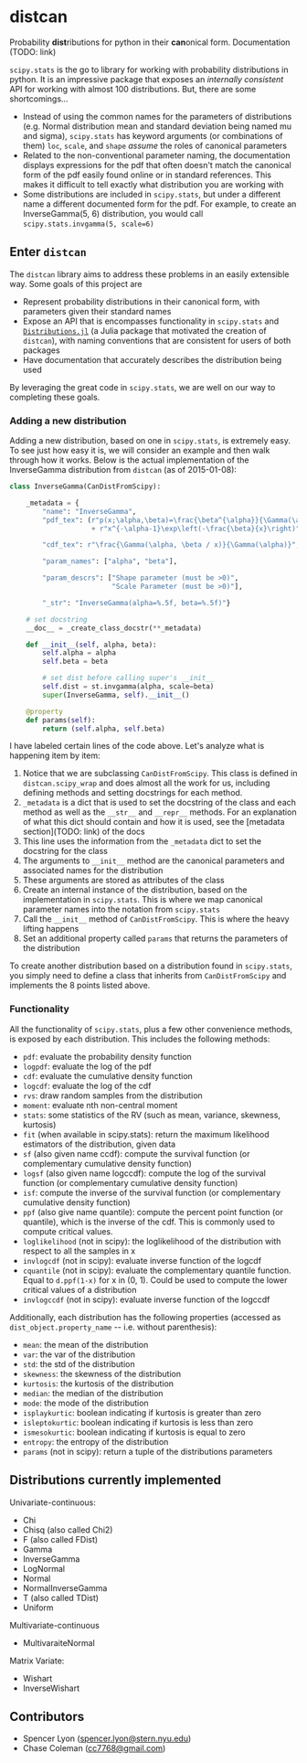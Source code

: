 # distcan

Probability **dist**ributions for python in their **can**onical form. Documentation (TODO: link)

`scipy.stats` is the go to library for working with probability distributions in python. It is an impressive package that exposes an *internally consistent* API for working with almost 100 distributions. But, there are some shortcomings...

* Instead of using the common names for the parameters of distributions (e.g. Normal distribution mean and standard deviation being named mu and sigma), `scipy.stats` has keyword arguments (or combinations of them) `loc`, `scale`, and `shape` *assume* the roles of canonical parameters
* Related to the non-conventional parameter naming, the documentation displays expressions for the pdf that often doesn't match the canonical form of the pdf easily found online or in standard references. This makes it difficult to tell exactly what distribution you are working with
* Some distributions are included in `scipy.stats`, but under a different name a different documented form for the pdf. For example, to create an InverseGamma(5, 6) distribution, you would call `scipy.stats.invgamma(5, scale=6)`

## Enter `distcan`

The `distcan` library aims to address these problems in an easily extensible way. Some goals of this project are

* Represent probability distributions in their canonical form, with parameters given their standard names
* Expose an API that is encompasses functionality in `scipy.stats` and [`Distributions.jl`](https://github.com/JuliaStats/Distributions.jl) (a Julia package that motivated the creation of `distcan`), with naming conventions that are consistent for users of both packages
* Have documentation that accurately describes the distribution being used

By leveraging the great code in `scipy.stats`, we are well on our way to completing these goals.

### Adding a new distribution

Adding a new distribution, based on one in `scipy.stats`, is extremely easy. To see just how easy it is, we will consider an example and then walk through how it works. Below is the actual implementation of the InverseGamma distribution from `distcan` (as of 2015-01-08):

```python
class InverseGamma(CanDistFromScipy):                                       # 1

    _metadata = {
        "name": "InverseGamma",
        "pdf_tex": (r"p(x;\alpha,\beta)=\frac{\beta^{\alpha}}{\Gamma(\alpha)}"
                    + r"x^{-\alpha-1}\exp\left(-\frac{\beta}{x}\right)"),

        "cdf_tex": r"\frac{\Gamma(\alpha, \beta / x)}{\Gamma(\alpha)}",

        "param_names": ["alpha", "beta"],

        "param_descrs": ["Shape parameter (must be >0)",
                         "Scale Parameter (must be >0)"],

        "_str": "InverseGamma(alpha=%.5f, beta=%.5f)"}                      # 2

    # set docstring
    __doc__ = _create_class_docstr(**_metadata)                             # 3

    def __init__(self, alpha, beta):                                        # 4
        self.alpha = alpha                                                  # 5
        self.beta = beta

        # set dist before calling super's __init__
        self.dist = st.invgamma(alpha, scale=beta)                          # 6
        super(InverseGamma, self).__init__()                                # 7

    @property                                                               # 8
    def params(self):
        return (self.alpha, self.beta)
```

I have labeled certain lines of the code above. Let's analyze what is happening item by item:

1. Notice that we are subclassing `CanDistFromScipy`. This class is defined in `distcan.scipy_wrap` and does almost all the work for us, including defining methods and setting docstrings for each method.
2. `_metadata` is a dict that is used to set the docstring of the class and  each method as well as the `__str__` and `__repr__` methods. For an explanation of what this dict should contain and how it is used, see the [metadata section](TODO: link) of the docs
3. This line uses the information from the `_metadata` dict to set the docstring for the class
4. The arguments to `__init__` method are the canonical parameters and associated names for the distribution
5. These arguments are stored as attributes of the class
6. Create an internal instance of the distribution, based on the implementation in `scipy.stats`. This is where we map canonical parameter names into the notation from `scipy.stats`
7. Call the `__init__` method of `CanDistFromScipy`. This is where the heavy lifting happens
8. Set an additional property called `params` that returns the parameters of the distribution

To create another distribution based on a distribution found in `scipy.stats`, you simply need to define a class that inherits from `CanDistFromScipy` and implements the 8 points listed above.

### Functionality

All the functionality of `scipy.stats`, plus a few other convenience methods, is exposed by each distribution. This includes the following methods:


* `pdf`: evaluate the probability density function
* `logpdf`: evaluate the log of the pdf
* `cdf`: evaluate the cumulative density function
* `logcdf`: evaluate the log of the cdf
* `rvs`: draw random samples from the distribution
* `moment`: evaluate nth non-central moment
* `stats`: some statistics of the RV (such as mean, variance, skewness, kurtosis)
* `fit` (when available in scipy.stats): return the maximum likelihood estimators of the distribution, given data
* `sf` (also given name ccdf): compute the survival function (or complementary cumulative density
function)
* `logsf` (also given name logccdf): compute the log of the survival function (or complementary cumulative
density function)
* `isf`: compute the inverse of the survival function (or complementary
cumulative density function)
* `ppf` (also give name quantile): compute the percent point function (or quantile), which is the inverse
of the cdf. This is commonly used to compute critical values.
* `loglikelihood` (not in scipy): the loglikelihood of the distribution with respect to all the samples
in x
* `invlogcdf` (not in scipy): evaluate inverse function of the logcdf
* `cquantile` (not in scipy): evaluate the complementary quantile function. Equal to `d.ppf(1-x)` for
x in (0, 1). Could be used to compute the lower critical values of a
distribution
* `invlogccdf` (not in scipy): evaluate inverse function of the logccdf

Additionally, each distribution has the following properties (accessed as `dist_object.property_name` -- i.e. without parenthesis):

* `mean`: the mean of the distribution
* `var`: the var of the distribution
* `std`: the std of the distribution
* `skewness`: the skewness of the distribution
* `kurtosis`: the kurtosis of the distribution
* `median`: the median of the distribution
* `mode`: the mode of the distribution
* `isplaykurtic`: boolean indicating if kurtosis is greater than zero
* `isleptokurtic`: boolean indicating if kurtosis is less than zero
* `ismesokurtic`: boolean indicating if kurtosis is equal to zero
* `entropy`: the entropy of the distribution
* `params` (not in scipy): return a tuple of the distributions parameters

## Distributions currently implemented

Univariate-continuous:

* Chi
* Chisq (also called Chi2)
* F (also called FDist)
* Gamma
* InverseGamma
* LogNormal
* Normal
* NormalInverseGamma
* T (also called TDist)
* Uniform

Multivariate-continuous


* MultivaraiteNormal

Matrix Variate:

* Wishart
* InverseWishart

## Contributors

* Spencer Lyon (spencer.lyon@stern.nyu.edu)
* Chase Coleman (cc7768@gmail.com)

